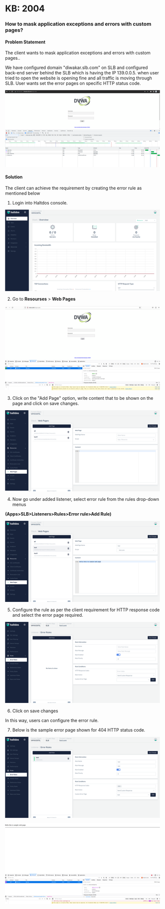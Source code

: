 # KB: 2004

### **How to mask application exceptions and errors with custom pages?**

#### **Problem Statement**

The client wants to mask application exceptions and errors with custom pages..

We have configured domain "diwakar.slb.com" on SLB and configured back-end server behind the SLB which is having the IP 139.0.0.5. when user tried to open the website is opening fine and all traffic is moving through SLB. User wants set the error pages on specific HTTP status code.

![](/img/adc/v6/kb/adc5.1.png)

#### **Solution**

The client can achieve the requirement by creating the error rule as mentioned below

1. Login into Haltdos console.

![](/img/adc/v7/kb/overview_kb_2004_1.png)

2. Go to **Resourses** > **Web Pages**

![](/img/adc/v7/kb/browser_kb_2004_2.png)

3. Click on the "Add Page" option, write content that to be shown on the page and click on save changes.

![](/img/adc/v7/kb/web_kb_2004_3.png)

4. Now go under added listener, select error rule from the rules drop-down menus

**(Apps>SLB>Listeners>Rules>Error rule>Add Rule)**

![](/img/adc/v7/kb/web_kb_2004_4.png)

5. Configure the rule as per the client requirement for HTTP response code and select the error page required.

![](/img/adc/v7/kb/error_kb_2004_5.png)

6. Click on save changes

In this way, users can configure the error rule.

7. Below is the sample error page shown for 404 HTTP status code.

![](/img/adc/v7/kb/error_kb_2004_6.png)

![](/img/adc/v7/kb/browser_kb_2004_7.png)